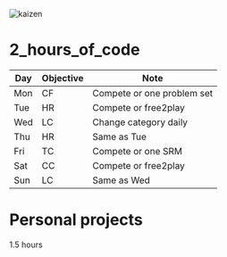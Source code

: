 ![kaizen](http://getflycrm.com/wp-content/uploads/2016/02/kaizen-la-gi.jpg)
# 2_hours_of_code
| Day | Objective | Note                       |
|-----|-----------|----------------------------|
| Mon | CF        | Compete or one problem set |
| Tue | HR        | Compete or free2play       |
| Wed | LC        | Change category daily      |
| Thu | HR        | Same as Tue                |
| Fri | TC        | Compete or one SRM         |
| Sat | CC        | Compete or free2play       |
| Sun | LC        | Same as Wed                |

# Personal projects
 1.5 hours
